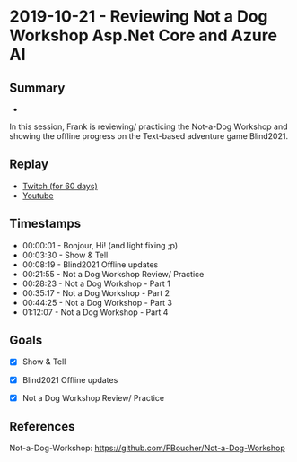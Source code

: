 
# 2019-10-21 - Reviewing Not a Dog Workshop Asp.Net Core and Azure AI

## Summary
-

In this session, Frank is reviewing/ practicing the Not-a-Dog Workshop and showing the offline progress on the Text-based adventure game Blind2021.

## Replay


- [Twitch (for 60 days)](https://www.twitch.tv/videos/497809804)
- [Youtube](https://youtu.be/Pxx03HojiN0)


## Timestamps


- 00:00:01 - Bonjour, Hi! (and light fixing ;p)
- 00:03:30 - Show & Tell
- 00:08:19 - Blind2021 Offline updates
- 00:21:55 - Not a Dog Workshop Review/ Practice
- 00:28:23 - Not a Dog Workshop - Part 1
- 00:35:17 - Not a Dog Workshop - Part 2
- 00:44:25 - Not a Dog Workshop - Part 3
- 01:12:07 - Not a Dog Workshop - Part 4


Goals
-----

- [X] Show & Tell
- [X] Blind2021 Offline updates
- [X] Not a Dog Workshop Review/ Practice



References
----------

Not-a-Dog-Workshop: https://github.com/FBoucher/Not-a-Dog-Workshop